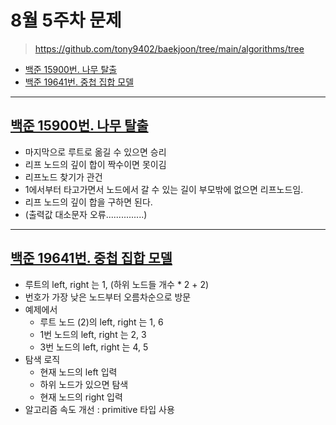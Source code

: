 # 8월 5주차 문제

> https://github.com/tony9402/baekjoon/tree/main/algorithms/tree

- [백준 15900번. 나무 탈출](https://www.acmicpc.net/problem/15900)
- [백준 19641번. 중첩 집합 모델](https://www.acmicpc.net/problem/19641)


---

## [백준 15900번. 나무 탈출](https://www.acmicpc.net/problem/15900)
- 마지막으로 루트로 옮길 수 있으면 승리
- 리프 노드의 깊이 합이 짝수이면 못이김
- 리프노드 찾기가 관건
- 1에서부터 타고가면서 노드에서 갈 수 있는 길이 부모밖에 없으면 리프노드임.
- 리프 노드의 깊이 합을 구하면 된다.
- (출력값 대소문자 오류...............)

---

## [백준 19641번. 중첩 집합 모델](https://www.acmicpc.net/problem/19641)
- 루트의 left, right 는 1, (하위 노드들 개수 * 2 + 2)
- 번호가 가장 낮은 노드부터 오름차순으로 방문
- 예제에서
  - 루트 노드 (2)의 left, right 는 1, 6
  - 1번 노드의 left, right 는 2, 3
  - 3번 노드의 left, right 는 4, 5
- 탐색 로직
  - 현재 노드의 left 입력
  - 하위 노드가 있으면 탐색
  - 현재 노드의 right 입력
- 알고리즘 속도 개선 : primitive 타입 사용
